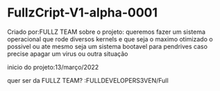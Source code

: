 # FullzCript-V1-alpha-0001
Criado por:FULLZ TEAM 
 sobre o projeto: queremos fazer um sistema operacional que rode diversos kernels e que seja o maximo otimizado o possivel ou ate mesmo seja um sistema bootavel para pendrives caso precise apagar um virus ou outra situação
 
 inicio do projeto:13/março/2022

quer ser da FULLZ TEAM? :FULLDEVELOPERS3VEN/Full
 
